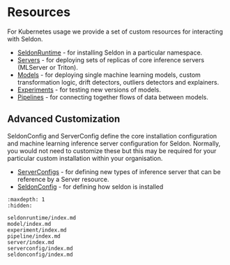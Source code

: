 # Resources

For Kubernetes usage we provide a set of custom resources for interacting with Seldon.

 * [SeldonRuntime](./seldonruntime/index.md) - for installing Seldon in a particular namespace.
 * [Servers](./server/index.md) - for deploying sets of replicas of core inference servers (MLServer or Triton). 
 * [Models](./model/index.md) - for deploying single machine learning models, custom transformation logic, drift detectors, outliers detectors and explainers.
 * [Experiments](./experiment/index.md) - for testing new versions of models.
 * [Pipelines](./pipeline/index.md) - for connecting together flows of data between models.

## Advanced Customization

SeldonConfig and ServerConfig define the core installation configuration and machine learning inference server configuration for Seldon. Normally, you would not need to customize these but this may be required for your particular custom installation within your organisation.

 * [ServerConfigs](./serverconfig/index.md) - for defining new types of inference server that can be reference by a Server resource.
 * [SeldonConfig](./seldonconfig/index.md) - for defining how seldon is installed


```{toctree}
:maxdepth: 1
:hidden:

seldonruntime/index.md
model/index.md
experiment/index.md
pipeline/index.md
server/index.md
serverconfig/index.md
seldonconfig/index.md
```

